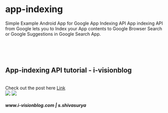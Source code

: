 # app-indexing
Simple Example Android App for Google App Indexing API
App indexing API from Google lets you to Index your App contents to Google Browser Search or Google Suggestions in Google Search App.<br />
<br />
<br />

<br /> <h2>App-indexing API tutorial - i-visionblog</h2>
<br />
Check out the post here <a href="http://www.i-visionblog.com/2015/02/app-indexing-api-for-google-search-android.html">Link</a>
<br />
<img src="https://raw.githubusercontent.com/shivasurya/app-indexing/master/screenshot/Screenshot_2015-02-21-22-42-01.png">
<img src="https://raw.githubusercontent.com/shivasurya/app-indexing/master/screenshot/Screenshot_2015-02-21-22-42-06.png">

<h5>www.i-visionblog.com | s.shivasurya </h5>
